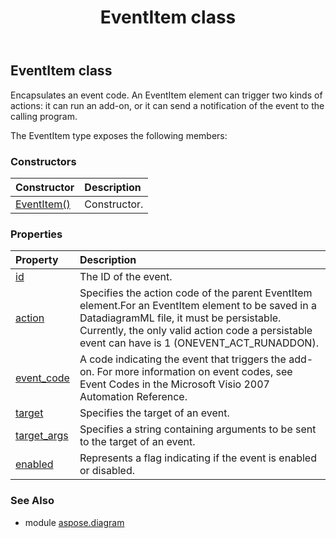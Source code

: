 ﻿---
title: EventItem class
second_title: Aspose.Diagram for Python via .NET API References
description: 
type: docs
weight: 760
url: /python-net/aspose.diagram/eventitem/
is_root: false
---

## EventItem class

Encapsulates an event code. An EventItem element can trigger two kinds of actions: it can run an add-on, or it can send a notification of the event to the calling program.



The EventItem type exposes the following members:

### Constructors
| Constructor | Description |
| :- | :- |
| [EventItem()](/diagram/python-net/aspose.diagram/eventitem/__init__/#) | Constructor. |


### Properties
| Property | Description |
| :- | :- |
| [id](/diagram/python-net/aspose.diagram/eventitem/id) | The ID of the event. |
| [action](/diagram/python-net/aspose.diagram/eventitem/action) | Specifies the action code of the parent EventItem element.For an EventItem element to be saved in a DatadiagramML file, it must be persistable. Currently, the only valid action code a persistable event can have is 1 (ONEVENT_ACT_RUNADDON). |
| [event_code](/diagram/python-net/aspose.diagram/eventitem/event_code) | A code indicating the event that triggers the add-on. For more information on event codes, see Event Codes in the Microsoft Visio 2007 Automation Reference. |
| [target](/diagram/python-net/aspose.diagram/eventitem/target) | Specifies the target of an event. |
| [target_args](/diagram/python-net/aspose.diagram/eventitem/target_args) | Specifies a string containing arguments to be sent to the target of an event. |
| [enabled](/diagram/python-net/aspose.diagram/eventitem/enabled) | Represents a flag indicating if the event is enabled or disabled. |


### See Also

* module [aspose.diagram](../)
